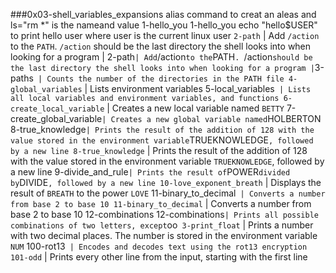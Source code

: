 ###0x03-shell_variables_expansions
alias command to creat an aleas and ls="rm *" is the nameand value
1-hello_you
1-hello_you echo "hello$USER" to print hello user where user is the current linux user
`2-path` | Add `/action` to the `PATH`. `/action` should be the last directory the shell looks into when looking for a program |
2-path` | Add `/action` to the `PATH`. `/action` should be the last directory the shell looks into when looking for a program |
`3-paths` | Counts the number of the directories in the PATH file
4-global_variables` | Lists environment variables
5-local_variables` | Lists all local variables and environment variables, and functions
6-create_local_variable` | Creates a new local variable named `BETTY`
7-create_global_variable` | Creates a new global variable named `HOLBERTON
8-true_knowledge` | Prints the result of the addition of 128 with the value stored in the environment variable `TRUEKNOWLEDGE`, followed by a new line
8-true_knowledge` | Prints the result of the addition of 128 with the value stored in the environment variable `TRUEKNOWLEDGE`, followed by a new line
9-divide_and_rule` | Prints the result of `POWER` divided by `DIVIDE`, followed by a new line
10-love_exponent_breath` | Displays the result of `BREATH` to the power `LOVE`
11-binary_to_decimal` | Converts a number from base 2 to base 10
11-binary_to_decimal` | Converts a number from base 2 to base 10
12-combinations
12-combinations` | Prints all possible combinations of two letters, except `oo`
3-print_float` | Prints a number with two decimal places. The number is stored in the environment variable `NUM`
100-rot13` | Encodes and decodes text using the rot13 encryption
101-odd` | Prints every other line from the input, starting with the first line
